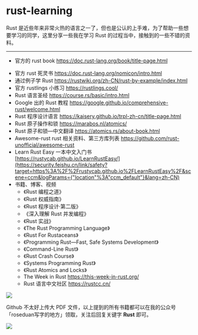 # rust-learning

Rust 是近些年来非常火热的语言之一了，但也是公认的上手难，为了帮助一些想要学习的同学，这里分享一些我在学习 Rust 的过程当中，接触到的一些不错的资料。

***

* 官方的 rust book https://doc.rust-lang.org/book/title-page.html

- 官方 rust 死灵书 https://doc.rust-lang.org/nomicon/intro.html
- 通过例子学 Rust https://rustwiki.org/zh-CN/rust-by-example/index.html
- 官方 rustlings 小练习 https://rustlings.cool/
- Rust 语言圣经 https://course.rs/basic/intro.html
- Google 出的 Rust 教程 https://google.github.io/comprehensive-rust/welcome.html
- Rust 程序设计语言 https://kaisery.github.io/trpl-zh-cn/title-page.html
- Rust 原子操作和锁 https://marabos.nl/atomics/
- Rust 原子和锁—中文翻译 https://atomics.rs/about-book.html
- Awesome-rust rust 相关资料、第三方库列表 https://github.com/rust-unofficial/awesome-rust
- Learn Rust Easy 一本中文入门书 [https://rustycab.github.io/LearnRustEasy/](https://security.feishu.cn/link/safety?target=https%3A%2F%2Frustycab.github.io%2FLearnRustEasy%2F&scene=ccm&logParams={"location"%3A"ccm_default"}&lang=zh-CN)
- 书籍、博客、视频
  - 《Rust 编程之道》
  - 《Rust 权威指南》
  - 《Rust 程序设计·第二版》
  - 《深入理解 Rust 并发编程》
  - 《Rust 实战》
  - 《The Rust Programming Language》
  - 《Rust For Rustaceans》
  - 《Programming Rust—Fast, Safe Systems Development》
  - 《Command-Line Rust》
  - 《Rust Crash Course》
  - 《Systems Programming Rust》
  - 《Rust Atomics and Locks》
  - The Week in Rust https://this-week-in-rust.org/
  - Rust 语言中文社区 https://rustcc.cn/

![](https://pic1.zhimg.com/80/v2-dab7a2a449b131e2134665befa2fdf05_1440w.webp?source=1def8aca)

Github 不太好上传大 PDF 文件，以上提到的所有书籍都可以在我的公众号「roseduan写字的地方」领取，关注后回复关键字 **Rust** 即可。

![](https://camo.githubusercontent.com/e66e8a9a7189e13ffb087873cb2516941acfd607856636be1a9237bdc5f977ff/68747470733a2f2f63646e2e6e6c61726b2e636f6d2f79757175652f302f323032332f706e672f31323932353934302f313637353231363731333638322d61336361623666372d393363612d343639392d393939642d3232336261373763626339372e706e673f782d6f73732d70726f636573733d696d616765253246726573697a65253243775f313530302532436c696d69745f30)